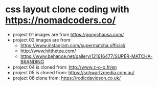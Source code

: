 # css layout clone coding with https://nomadcoders.co/
* project 01 images are from https://gongchausa.com/
* project 02 images are from:
  * https://www.instagram.com/supermatcha.official/
  * http://www.hitthetea.com/
  * https://www.behance.net/gallery/121616477/SUPER-MATCHA-BRANDING
* project 04 is cloned from: http://www.z-o-o.fr/en
* project 05 is cloned from: https://schwartzmedia.com.au/
* project 06 clone from: https://rodicdavidson.co.uk/
